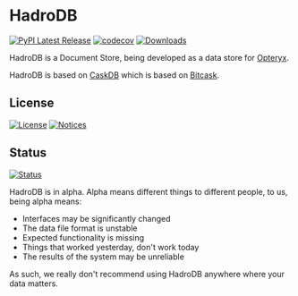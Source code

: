 # HadroDB

[![PyPI Latest Release](https://img.shields.io/pypi/v/hadrodb.svg)](https://pypi.org/project/hadrodb/)
[![codecov](https://codecov.io/gh/mabel-dev/hadrodb/branch/main/graph/badge.svg?token=nl9JwOVdPs)](https://codecov.io/gh/mabel-dev/hadrodb)
[![Downloads](https://static.pepy.tech/badge/hadrodb)](https://pepy.tech/project/hadrodb)

HadroDB is a Document Store, being developed as a data store for [Opteryx](https://opteryx.dev).

HadroDB is based on [CaskDB](https://github.com/avinassh/py-caskdb) which is based on [Bitcask](https://riak.com/assets/bitcask-intro.pdf).

## License

[![License](https://img.shields.io/badge/License-MIT-blue.svg)](https://github.com/mabel-dev/hadrodb/blob/main/LICENSE)
[![Notices](https://img.shields.io/badge/-Notices-darkgreen.svg)](https://github.com/mabel-dev/hadrodb/blob/main/NOTICES)

## Status

[![Status](https://img.shields.io/badge/Status-alpha-orange)](https://github.com/mabel-dev/opteryx)

HadroDB is in alpha. Alpha means different things to different people, to us, being alpha means:

- Interfaces may be significantly changed
- The data file format is unstable
- Expected functionality is missing
- Things that worked yesterday, don't work today
- The results of the system may be unreliable

As such, we really don't recommend using HadroDB anywhere where your data matters.
